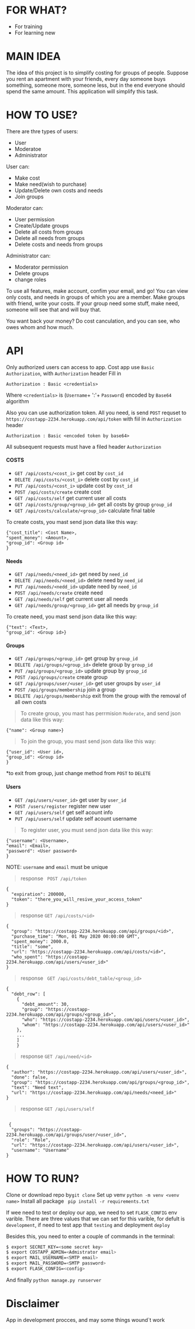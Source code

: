 


# FOR WHAT?

 - For training
 - For learning new
 
# MAIN IDEA 

The idea of this project is to simplify costing for groups of people. 
Suppose you rent an apartment with your friends, every day someone buys something, someone more, someone less, but in the end everyone should spend the same amount.
This application will simplify this task.

# HOW TO USE?

There are thre types of users:

- User
- Moderatoe
- Administrator

User can:

- Make cost
- Make need(wish to purchase)
- Update/Delete own costs and needs
- Join groups

Moderator can:
- User permission
- Create/Update groups
- Delete all costs from groups
- Delete all needs from groups
- Delete costs and needs from groups

Administrator can:
- Moderator permission
- Delete groups
- сhange roles

To use all features, make account, confim your email, and go!
You can view only costs, and needs in groups of which you are a member.
Make groups with friend, write your costs. If your group need some stuff, make need, someone will see that and will buy that.

You want back your money? Do cost canculation, and you can see, who owes whom and how much.

# API 

Only authorized users can access to app. 
Cost app use ```Basic Authorization```, with ```Authorization``` header
Fill in 
```
Authorization : Basic <credentials>
```
Where ```<credentials>``` is (```Username```+ ':'+ ```Password```) encoded by ```Base64``` algorithm 

Also you can use authorization token. All you need, is send ```POST``` requset to  ```https://costapp-2234.herokuapp.com/api/token``` with fiil in ```Authorization``` header 
```
Authorization : Basic <encoded token by base64>
```

All subsequent requests must have a filed header ```Authorization```

#### COSTS
- ```GET /api/costs/<cost_i>``` get cost by ```cost_id```
- ```DELETE /api/costs/<cost_i>``` delete cost by ```cost_id```
- ```PUT /api/costs/<cost_i>``` update cost by ```cost_id```
- ```POST /api/costs/create``` create cost 
- ```GET /api/costs/self``` get current user all costs
- ```GET /api/costs/group/<group_id>``` get all costs by group ```group_id```
- ```GET /api/costs/calculate/<group_id>``` calculate final table

To create costs, you mast send json data like this way:
```
{"cost_title": <Cost Name>,
"spent_money": <Amount>,
"group_id": <Group id>
}
```

#### Needs
- ```GET /api/needs/<need_id>``` get need by ```need_id```
- ```DELETE /api/needs/<need_id>``` delete need by ```need_id```
- ```PUT /api/needs/<nedd_id>``` update need by ```need_id```
- ```POST /api/needs/create``` create need
- ```GET /api/needs/self``` get current user all needs
- ```GET /api/needs/group/<group_id>``` get all needs by ```group_id```

To create need, you mast send json data like this way:
```
{"text": <Text>,
"group_id": <Group id>}
```

#### Groups

- ```GET /api/groups/<group_id>``` get group by ```group_id```
- ```DELETE /api/groups/<group_id>``` delete group by ```group_id```
- ```PUT /api/groups/<group_id>``` update group by ```group_id```
- ```POST /api/groups/create``` create group
- ```GET /api/groups/user/<user_id>``` get user groups by ```user_id```
- ```POST /api/groups/membership``` join a group
- ```DELETE /api/groups/membership``` exit from the group with the removal of all own costs

>To create group, you mast has perrmision ```Moderate```, and send json data like this way:
```
{"name": <Group name>}
```

>To join the group, you mast send json data like this way:

```
{"user_id": <User id>,
"group_id": <Group id>
}
```

*to exit from group, just change method from ```POST``` to ```DELETE```

#### Users

- ```GET /api/users/<user_id>``` get user by ```user_id```
- ```POST /users/register``` register new user
- ```GET /api/users/self``` get self acount info
- ```PUT /api/users/self``` update self acount username

>To register user, you must send json data like this way:
```
{"username": <Username>,
"email": <Email>,
"password": <User password>
}
```
NOTE: ```username``` and ```email``` must be unique

> response ``` POST /api/token```
```
{
  "expiration": 200000,
  "token": "there_you_will_resive_your_access_token"
}
```

> response ```GET /api/costs/<id> ``` 
```
{
  "group": "https://costapp-2234.herokuapp.com/api/groups/<id>",
  "purchase_time": "Mon, 01 May 2020 00:00:00 GMT",
  "spent_money": 2000.0,
  "title": "some",
  "url": "https://costapp-2234.herokuapp.com/api/costs/<id>",
  "who_spent": "https://costapp-2234.herokuapp.com/api/users/<user_id>"
}
```
>  response ``` GET /api/costs/debt_table/<group_id>```
```
{
  "debt_row": [
    {
      "debt_amount": 30,
      "group": "https://costapp-2234.herokuapp.com/api/groups/<group_id>",
      "who": "https://costapp-2234.herokuapp.com/api/users/<user_id>",
      "whom": "https://costapp-2234.herokuapp.com/api/users/<user_id>"
    },
    ...
    ]
    }
```
> response ```GET /api/need/<id> ``` 
```
{
  "author": "https://costapp-2234.herokuapp.com/api/users/<user_id>",
  "done": false,
  "group": "https://costapp-2234.herokuapp.com/api/groups/<group_id>",
  "text": "Need text",
  "url": "https://costapp-2234.herokuapp.com/api/needs/<need_id>"
}
```
> response ```GET /api/users/self ``` 
```

 {
  "groups": "https://costapp-2234.herokuapp.com/api/groups/user/<user_id>",
  "role": "Role",
  "url": "https://costapp-2234.herokuapp.com/api/users/<user_id>",
  "username": "Username"
}
```

# HOW TO RUN?
Clone or download repo  by```git clone```
Set up venv ```python -m venv <venv name>```
Install all package ``` pip install -r requirements.txt```

If wee need to test or deploy our app, we need to set ```FLASK_CONFIG``` env varible. 
There are three values that we can set for this varible, for defult is ```development```, if need to test app that ```testing``` and deployment ```deploy```

Besides this, you need to enter a couple of commands in the terminal:
```sh
$ export SECRET_KEY=<some secret key>
$ export COSTAPP_ADMIN=<Admistrator email>
$ export MAIL_USERNAME=<SMTP email>
$ export MAIL_PASSWORD=<SMTP password>
$ export FLASK_CONFIG=<config>
```
And finally ```python manage.py runserver```

# Disclaimer

App in development procces, and may some things wound`t work


